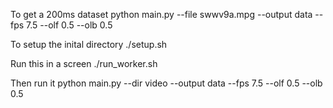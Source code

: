 To get a 200ms dataset
python main.py --file swwv9a.mpg --output data --fps 7.5 --olf 0.5 --olb 0.5

To setup the inital directory
./setup.sh

Run this in a screen
./run_worker.sh

Then run it 
python main.py --dir video --output data --fps 7.5 --olf 0.5 --olb 0.5
